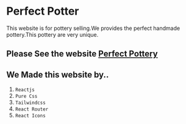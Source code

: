 # Perfect Potter

This website is for pottery selling.We provides the perfect handmade  pottery.This pottery are very unique.

## Please See the website [Perfect Pottery](https://perfect-pottery.web.app/)

## We Made this website by..
1. `Reactjs`
2. `Pure Css`
3. `Tailwindcss`
4. `React Router`
5. `React Icons`
